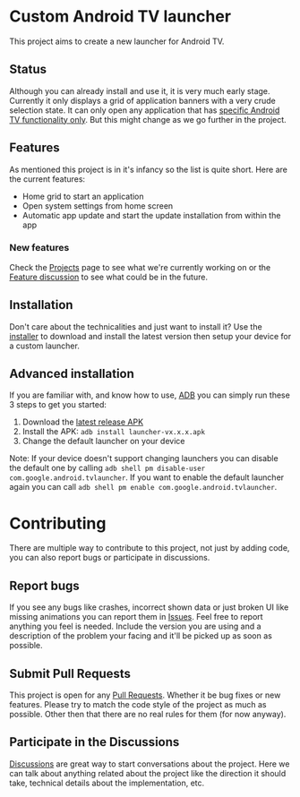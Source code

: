 # Custom Android TV launcher

This project aims to create a new launcher for Android TV.

## Status

Although you can already install and use it, it is very much early stage.
Currently it only displays a grid of application banners with a very crude selection state.
It can only open any application that has
[specific Android TV functionality only](https://developer.android.com/training/tv/start/start#leanback-req).
But this might change as we go further in the project.

## Features

As mentioned this project is in it's infancy so the list is quite short.
Here are the current features:

- Home grid to start an application
- Open system settings from home screen
- Automatic app update and start the update installation from within the app

### New features

Check the [Projects](https://github.com/nassendelft/tvlauncher/projects/1) page to see what we're
currently working on or the [Feature discussion](https://github.com/nassendelft/tvlauncher/discussions/1)
to see what could be in the future.

## Installation

Don't care about the technicalities and just want to install it?
Use the [installer](https://github.com/nassendelft/tvlauncher-installer/releases) to download and
install the latest version then setup your device for a custom launcher.

## Advanced installation

If you are familiar with, and know how to use, [ADB](https://developer.android.com/studio/command-line/adb)
you can simply run these 3 steps to get you started:

1) Download the [latest release APK](https://github.com/nassendelft/tvlauncher/releases)
2) Install the APK: `adb install launcher-vx.x.x.apk`
3) Change the default launcher on your device

Note: If your device doesn't support changing launchers you can disable the default one by calling
`adb shell pm disable-user com.google.android.tvlauncher`.
If you want to enable the default launcher again you can call
`adb shell pm enable com.google.android.tvlauncher`.

# Contributing

There are multiple way to contribute to this project, not just by adding code, you can also
report bugs or participate in discussions.

## Report bugs

If you see any bugs like crashes, incorrect shown data or just broken UI like missing animations
you can report them in [Issues](https://github.com/nassendelft/tvlauncher/issues). Feel free
to report anything you feel is needed. Include the version you are using and a description of the
problem your facing and it'll be picked up as soon as possible.

## Submit Pull Requests

This project is open for any [Pull Requests](https://github.com/nassendelft/tvlauncher/pulls).
Whether it be bug fixes or new features. Please try to match the code style of the project as
much as possible. Other then that there are no real rules for them (for now anyway).

## Participate in the Discussions

[Discussions](https://github.com/nassendelft/tvlauncher/discussions) are great way to start
conversations about the project. Here we can talk about anything related about the project
like the direction it should take, technical details about the implementation, etc.
